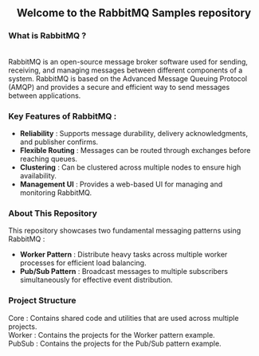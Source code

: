 ### <h2 align="center">  Welcome to the RabbitMQ Samples repository </h2>
### What is RabbitMQ ?
<br/>
RabbitMQ is an open-source message broker software used for sending, receiving, and managing messages between different components of a system. 
RabbitMQ is based on the Advanced Message Queuing Protocol (AMQP) and provides a secure and efficient way to send messages between applications.

### Key Features of RabbitMQ :
- **Reliability** : Supports message durability, delivery acknowledgments, and publisher confirms.
- **Flexible Routing** : Messages can be routed through exchanges before reaching queues.
- **Clustering** : Can be clustered across multiple nodes to ensure high availability.
- **Management UI** : Provides a web-based UI for managing and monitoring RabbitMQ.

### About This Repository 
This repository showcases two fundamental messaging patterns using RabbitMQ :
- **Worker Pattern** : Distribute heavy tasks across multiple worker processes for efficient load balancing.
- **Pub/Sub Pattern** : Broadcast messages to multiple subscribers simultaneously for effective event distribution.

### Project Structure
Core : Contains shared code and utilities that are used across multiple projects.
<br/>
Worker : Contains the projects for the Worker pattern example.
<br/>
PubSub : Contains the projects for the Pub/Sub pattern example.
